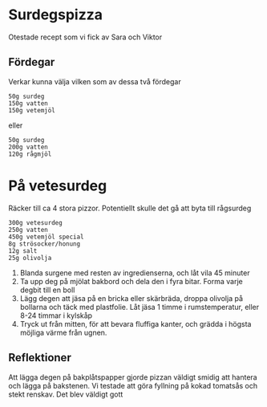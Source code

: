 # Surdegspizza
Otestade recept som vi fick av Sara och Viktor

## Fördegar
Verkar kunna välja vilken som av dessa två fördegar
```
50g surdeg
150g vatten
150g vetemjöl
```
eller
```
50g surdeg
200g vatten
120g rågmjöl
```

# På vetesurdeg
Räcker till ca 4 stora pizzor. Potentiellt skulle det gå att byta till rågsurdeg

```
300g vetesurdeg
250g vatten
450g vetemjöl special
8g strösocker/honung
12g salt
25g olivolja
```

1. Blanda surgene med resten av ingredienserna, och låt vila 45 minuter
2. Ta upp deg på mjölat bakbord och dela den i fyra bitar. Forma varje degbit
   till en boll
3. Lägg degen att jäsa på en bricka eller skärbräda, droppa olivolja på bollarna
   och täck med plastfolie. Låt jäsa 1 timme i rumstemperatur, eller 8-24 timmar
   i kylskåp
4. Tryck ut från mitten, för att bevara fluffiga kanter, och grädda i högsta
   möjliga värme från ugnen.

## Reflektioner
Att lägga degen på bakplåtspapper gjorde pizzan väldigt smidig att hantera och
lägga på bakstenen. Vi testade att göra fyllning på kokad tomatsås och stekt
renskav. Det blev väldigt gott
